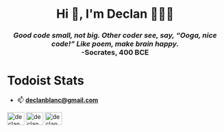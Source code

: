<h1 align="center">Hi 👋, I'm Declan 💪🏋️‍♂️</h1>
<h3 align="center"><i>Good code small, not big. Other coder see, say, “Ooga, nice code!” Like poem, make brain happy.</i> <br>-Socrates, 400 BCE</h3>

# Todoist Stats

<!-- TODO-IST:START -->
<!-- TODO-IST:END -->

* 📫 **declanblanc@gmail.com**   

<p align="left">
<a href="https://twitter.com/declanblanc" target="blank"><img align="center" src="https://raw.githubusercontent.com/rahuldkjain/github-profile-readme-generator/master/src/images/icons/Social/twitter.svg" alt="declanblanc" height="30" width="40" /></a>
<a href="https://linkedin.com/in/declanblanc" target="blank"><img align="center" src="https://raw.githubusercontent.com/rahuldkjain/github-profile-readme-generator/master/src/images/icons/Social/linked-in-alt.svg" alt="declanblanc" height="30" width="40" /></a>
<a href="https://instagram.com/declanblan" target="blank"><img align="center" src="https://raw.githubusercontent.com/rahuldkjain/github-profile-readme-generator/master/src/images/icons/Social/instagram.svg" alt="declanblan" height="30" width="40" /></a>
</p>
